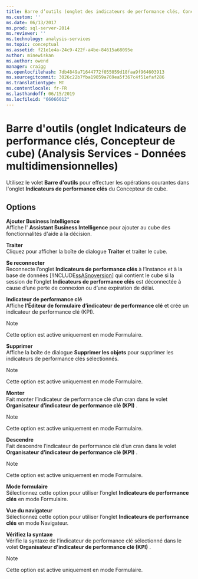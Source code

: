 ```yaml
---
title: Barre d’outils (onglet des indicateurs de performance clés, Concepteur de Cube) (Analysis Services - données multidimensionnelles) | Microsoft Docs
ms.custom: ''
ms.date: 06/13/2017
ms.prod: sql-server-2014
ms.reviewer: ''
ms.technology: analysis-services
ms.topic: conceptual
ms.assetid: f21e1e4a-24c9-422f-a4be-84615a68095e
author: minewiskan
ms.author: owend
manager: craigg
ms.openlocfilehash: 7db4849a71644772f055059d18faa9f964603913
ms.sourcegitcommit: 3026c22b7fba19059a769ea5f367c4f51efaf286
ms.translationtype: MT
ms.contentlocale: fr-FR
ms.lasthandoff: 06/15/2019
ms.locfileid: "66066012"
---
```

# <a name="toolbar-kpis-tab-cube-designer-analysis-services---multidimensional-data"></a>Barre d'outils (onglet Indicateurs de performance clés, Concepteur de cube) (Analysis Services - Données multidimensionnelles)
  Utilisez le volet **Barre d'outils** pour effectuer les opérations courantes dans l'onglet **Indicateurs de performance clés** du Concepteur de cube.  
  
## <a name="options"></a>Options  
 **Ajouter Business Intelligence**  
 Affiche l' **Assistant Business Intelligence** pour ajouter au cube des fonctionnalités d'aide à la décision.  
  
 **Traiter**  
 Cliquez pour afficher la boîte de dialogue **Traiter** et traiter le cube.  
  
 **Se reconnecter**  
 Reconnecte l’onglet **Indicateurs de performance clés** à l’instance et à la base de données [!INCLUDE[ssASnoversion](../includes/ssasnoversion-md.md)] qui contient le cube si la session de l’onglet **Indicateurs de performance clés** est déconnectée à cause d’une perte de connexion ou d’une expiration de délai.  
  
 **Indicateur de performance clé**  
 Affiche **l’Éditeur de formulaire d’indicateur de performance clé** et crée un indicateur de performance clé (KPI).  
  
> [!NOTE]  
>  Cette option est active uniquement en mode Formulaire.  
  
 **Supprimer**  
 Affiche la boîte de dialogue **Supprimer les objets** pour supprimer les indicateurs de performance clés sélectionnés.  
  
> [!NOTE]  
>  Cette option est active uniquement en mode Formulaire.  
  
 **Monter**  
 Fait monter l’indicateur de performance clé d’un cran dans le volet **Organisateur d’indicateur de performance clé (KPI)** .  
  
> [!NOTE]  
>  Cette option est active uniquement en mode Formulaire.  
  
 **Descendre**  
 Fait descendre l’indicateur de performance clé d’un cran dans le volet **Organisateur d’indicateur de performance clé (KPI)** .  
  
> [!NOTE]  
>  Cette option est active uniquement en mode Formulaire.  
  
 **Mode formulaire**  
 Sélectionnez cette option pour utiliser l’onglet **Indicateurs de performance clés** en mode Formulaire.  
  
 **Vue du navigateur**  
 Sélectionnez cette option pour utiliser l’onglet **Indicateurs de performance clés** en mode Navigateur.  
  
 **Vérifiez la syntaxe**  
 Vérifie la syntaxe de l’indicateur de performance clé sélectionné dans le volet **Organisateur d’indicateur de performance clé (KPI)** .  
  
> [!NOTE]  
>  Cette option est active uniquement en mode Formulaire.  
  
  
